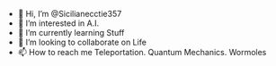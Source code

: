 - 👋 Hi, I’m @Sicilianecctie357
- 👀 I’m interested in A.I.
- 🌱 I’m currently learning Stuff
- 💞️ I’m looking to collaborate on Life
- 📫 How to reach me Teleportation. Quantum Mechanics. Wormoles

<!---
Sicilianecctie357/Sicilianecctie357 is a ✨ special ✨ repository because its `README.md` (this file) appears on your GitHub profile.
You can click the Preview link to take a look at your changes.
--->
